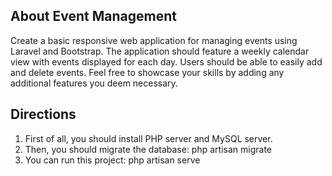 ## About Event Management

Create a basic responsive web application for managing events using Laravel and Bootstrap. The application should feature a weekly calendar view with events displayed for each day. Users should be able to easily add and delete events. Feel free to showcase your skills by adding any additional features you deem necessary.

## Directions
1. First of all, you should install PHP server and MySQL server.
2. Then, you should migrate the database: php artisan migrate
3. You can run this project: php artisan serve